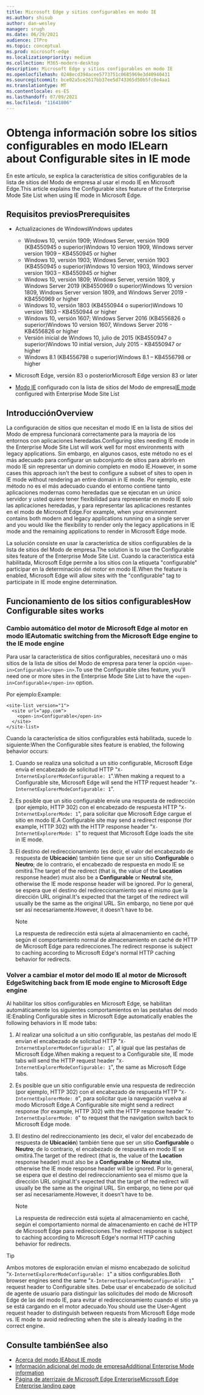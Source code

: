 ```yaml
---
title: Microsoft Edge y sitios configurables en modo IE
ms.author: shisub
author: dan-wesley
manager: srugh
ms.date: 06/29/2021
audience: ITPro
ms.topic: conceptual
ms.prod: microsoft-edge
ms.localizationpriority: medium
ms.collection: M365-modern-desktop
description: Microsoft Edge y sitios configurables en modo IE
ms.openlocfilehash: 0248ecd394acee5773751c0685969e3d40940431
ms.sourcegitcommit: bce02a5ce2617bb37ee5d743365d50b5fc8e4aa1
ms.translationtype: MT
ms.contentlocale: es-ES
ms.lasthandoff: 07/09/2021
ms.locfileid: "11641806"
---
```

# <a name="learn-about-configurable-sites-in-ie-mode"></a><span data-ttu-id="867ac-103">Obtenga información sobre los sitios configurables en modo IE</span><span class="sxs-lookup"><span data-stu-id="867ac-103">Learn about Configurable sites in IE mode</span></span>

<span data-ttu-id="867ac-104">En este artículo, se explica la característica de sitios configurables de la lista de sitios del Modo de empresa al usar el modo IE en Microsoft Edge.</span><span class="sxs-lookup"><span data-stu-id="867ac-104">This article explains the Configurable sites feature of the Enterprise Mode Site List when using IE mode in Microsoft Edge.</span></span>

## <a name="prerequisites"></a><span data-ttu-id="867ac-105">Requisitos previos</span><span class="sxs-lookup"><span data-stu-id="867ac-105">Prerequisites</span></span>

- <span data-ttu-id="867ac-106">Actualizaciones de Windows</span><span class="sxs-lookup"><span data-stu-id="867ac-106">Windows updates</span></span>

  - <span data-ttu-id="867ac-107">Windows 10, versión 1909; Windows Server, versión 1909 (KB4550945 o superior)</span><span class="sxs-lookup"><span data-stu-id="867ac-107">Windows 10 version 1909, Windows server version 1909 – KB4550945  or higher</span></span>
  - <span data-ttu-id="867ac-108">Windows 10, versión 1903; Windows Server, versión 1903 (KB4550945 o superior)</span><span class="sxs-lookup"><span data-stu-id="867ac-108">Windows 10 version 1903, Windows server version 1903 – KB4550945  or higher</span></span>
  - <span data-ttu-id="867ac-109">Windows 10, versión 1809; Windows Server, versión 1809, y Windows Server 2019 (KB4550969 o superior)</span><span class="sxs-lookup"><span data-stu-id="867ac-109">Windows 10 version 1809, Windows Server version 1809, and Windows Server 2019 - KB4550969 or higher</span></span>
  - <span data-ttu-id="867ac-110">Windows 10, versión 1803 (KB4550944 o superior)</span><span class="sxs-lookup"><span data-stu-id="867ac-110">Windows 10 version 1803 – KB4550944 or higher</span></span>
  - <span data-ttu-id="867ac-111">Windows 10, versión 1607; Windows Server 2016 (KB4556826 o superior)</span><span class="sxs-lookup"><span data-stu-id="867ac-111">Windows 10 version 1607, Windows Server 2016 - KB4556826 or higher</span></span>
  - <span data-ttu-id="867ac-112">Versión inicial de Windows 10, julio de 2015 (KB4550947 o superior)</span><span class="sxs-lookup"><span data-stu-id="867ac-112">Windows 10 initial version, July 2015 - KB4550947 or higher</span></span>
  - <span data-ttu-id="867ac-113">Windows 8.1 (KB4556798 o superior)</span><span class="sxs-lookup"><span data-stu-id="867ac-113">Windows 8.1 – KB4556798 or higher</span></span>

- <span data-ttu-id="867ac-114">Microsoft Edge, versión 83 o posterior</span><span class="sxs-lookup"><span data-stu-id="867ac-114">Microsoft Edge version 83 or later</span></span>
- <span data-ttu-id="867ac-115">[Modo IE](./edge-ie-mode.md) configurado con la lista de sitios del Modo de empresa</span><span class="sxs-lookup"><span data-stu-id="867ac-115">[IE mode](./edge-ie-mode.md) configured with Enterprise Mode Site List</span></span>

## <a name="overview"></a><span data-ttu-id="867ac-116">Introducción</span><span class="sxs-lookup"><span data-stu-id="867ac-116">Overview</span></span>

<span data-ttu-id="867ac-117">La configuración de sitios que necesitan el modo IE en la lista de sitios del Modo de empresa funcionará correctamente para la mayoría de los entornos con aplicaciones heredadas.</span><span class="sxs-lookup"><span data-stu-id="867ac-117">Configuring sites needing IE mode in the Enterprise Mode Site List will work well for most environments with legacy applications.</span></span> <span data-ttu-id="867ac-118">Sin embargo, en algunos casos, este método no es el más adecuado para configurar un subconjunto de sitios para abrirlo en modo IE sin representar un dominio completo en modo IE.</span><span class="sxs-lookup"><span data-stu-id="867ac-118">However, in some cases this approach isn't the best to configure a subset of sites to open in IE mode without rendering an entire domain in IE mode.</span></span> <span data-ttu-id="867ac-119">Por ejemplo, este método no es el más adecuado cuando el entorno contiene tanto aplicaciones modernas como heredadas que se ejecutan en un único servidor y usted quiere tener flexibilidad para representar en modo IE solo las aplicaciones heredadas, y para representar las aplicaciones restantes en el modo de Microsoft Edge.</span><span class="sxs-lookup"><span data-stu-id="867ac-119">For example, when your environment contains both modern and legacy applications running on a single server and you would like the flexibility to render only the legacy applications in IE mode and the remaining applications to render in Microsoft Edge mode.</span></span>

<span data-ttu-id="867ac-120">La solución consiste en usar la característica de sitios configurables de la lista de sitios del Modo de empresa.</span><span class="sxs-lookup"><span data-stu-id="867ac-120">The solution is to use the Configurable sites feature of the Enterprise Mode Site List.</span></span> <span data-ttu-id="867ac-121">Cuando la característica está habilitada, Microsoft Edge permite a los sitios con la etiqueta "configurable" participar en la determinación del motor en modo IE.</span><span class="sxs-lookup"><span data-stu-id="867ac-121">When the feature is enabled, Microsoft Edge will allow sites with the "configurable" tag to participate in IE mode engine determination.</span></span>

## <a name="how-configurable-sites-works"></a><span data-ttu-id="867ac-122">Funcionamiento de los sitios configurables</span><span class="sxs-lookup"><span data-stu-id="867ac-122">How Configurable sites works</span></span>

### <a name="automatic-switching-from-the-microsoft-edge-engine-to-the-ie-mode-engine"></a><span data-ttu-id="867ac-123">Cambio automático del motor de Microsoft Edge al motor en modo IE</span><span class="sxs-lookup"><span data-stu-id="867ac-123">Automatic switching from the Microsoft Edge engine to the IE mode engine</span></span>

<span data-ttu-id="867ac-124">Para usar la característica de sitios configurables, necesitará uno o más sitios de la lista de sitios del Modo de empresa para tener la opción `<open-in>Configurable</open-in>`.</span><span class="sxs-lookup"><span data-stu-id="867ac-124">To use the Configurable sites feature, you'll need one or more sites in the Enterprise Mode Site List to have the `<open-in>Configurable</open-in>` option.</span></span>

<span data-ttu-id="867ac-125">Por ejemplo:</span><span class="sxs-lookup"><span data-stu-id="867ac-125">Example:</span></span>

```
<site-list version="1">
  <site url="app.com">
    <open-in>Configurable</open-in>
  </site>
</site-list>
```

<span data-ttu-id="867ac-126">Cuando la característica de sitios configurables está habilitada, sucede lo siguiente:</span><span class="sxs-lookup"><span data-stu-id="867ac-126">When the Configurable sites feature is enabled, the following behavior occurs:</span></span>

1. <span data-ttu-id="867ac-127">Cuando se realiza una solicitud a un sitio configurable, Microsoft Edge envía el encabezado de solicitud HTTP "`X-InternetExplorerModeConfigurable: 1`".</span><span class="sxs-lookup"><span data-stu-id="867ac-127">When making a request to a Configurable site, Microsoft Edge will send the HTTP request header "`X-InternetExplorerModeConfigurable: 1`".</span></span>
2. <span data-ttu-id="867ac-128">Es posible que un sitio configurable envíe una respuesta de redirección (por ejemplo, HTTP 302) con el encabezado de respuesta HTTP "`X-InternetExplorerMode: 1`", para solicitar que Microsoft Edge cargue el sitio en modo IE.</span><span class="sxs-lookup"><span data-stu-id="867ac-128">A Configurable site may send a redirect response (for example, HTTP 302) with the HTTP response header "`X-InternetExplorerMode: 1`" to request that Microsoft Edge loads the site in IE mode.</span></span>
3. <span data-ttu-id="867ac-129">El destino del redireccionamiento (es decir, el valor del encabezado de respuesta de **Ubicación**) también tiene que ser un sitio **Configurable** o **Neutro**; de lo contrario, el encabezado de respuesta en modo IE se omitirá.</span><span class="sxs-lookup"><span data-stu-id="867ac-129">The target of the redirect (that is, the value of the **Location** response header) must also be a **Configurable** or **Neutral** site, otherwise the IE mode response header will be ignored.</span></span> <span data-ttu-id="867ac-130">Por lo general, se espera que el destino del redireccionamiento sea el mismo que la dirección URL original.</span><span class="sxs-lookup"><span data-stu-id="867ac-130">It's expected that the target of the redirect will usually be the same as the original URL.</span></span> <span data-ttu-id="867ac-131">Sin embargo, no tiene por qué ser así necesariamente.</span><span class="sxs-lookup"><span data-stu-id="867ac-131">However, it doesn't have to be.</span></span>

   > [!NOTE]
   > <span data-ttu-id="867ac-132">La respuesta de redirección está sujeta al almacenamiento en caché, según el comportamiento normal de almacenamiento en caché de HTTP de Microsoft Edge para redirecciones.</span><span class="sxs-lookup"><span data-stu-id="867ac-132">The redirect response is subject to caching according to Microsoft Edge's normal HTTP caching behavior for redirects.</span></span>

### <a name="switching-back-from-ie-mode-engine-to-microsoft-edge-engine"></a><span data-ttu-id="867ac-133">Volver a cambiar el motor del modo IE al motor de Microsoft Edge</span><span class="sxs-lookup"><span data-stu-id="867ac-133">Switching back from IE mode engine to Microsoft Edge engine</span></span>

<span data-ttu-id="867ac-134">Al habilitar los sitios configurables en Microsoft Edge, se habilitan automáticamente los siguientes comportamientos en las pestañas del modo IE:</span><span class="sxs-lookup"><span data-stu-id="867ac-134">Enabling Configurable sites in Microsoft Edge automatically enables the following behaviors in IE mode tabs:</span></span>

1. <span data-ttu-id="867ac-135">Al realizar una solicitud a un sitio configurable, las pestañas del modo IE envían el encabezado de solicitud HTTP "`X-InternetExplorerModeConfigurable: 1`", al igual que las pestañas de Microsoft Edge.</span><span class="sxs-lookup"><span data-stu-id="867ac-135">When making a request to a Configurable site, IE mode tabs will send the HTTP request header "`X-InternetExplorerModeConfigurable: 1`", the same as Microsoft Edge tabs.</span></span>
2. <span data-ttu-id="867ac-136">Es posible que un sitio configurable envíe una respuesta de redirección (por ejemplo, HTTP 302) con el encabezado de respuesta HTTP "`X-InternetExplorerMode: 0`", para solicitar que la navegación vuelva al modo Microsoft Edge.</span><span class="sxs-lookup"><span data-stu-id="867ac-136">A Configurable site might send a redirect response (for example, HTTP 302) with the HTTP response header "`X-InternetExplorerMode: 0`" to request that the navigation switch back to Microsoft Edge mode.</span></span>
3. <span data-ttu-id="867ac-137">El destino del redireccionamiento (es decir, el valor del encabezado de respuesta de **Ubicación**) también tiene que ser un sitio **Configurable** o **Neutro**; de lo contrario, el encabezado de respuesta en modo IE se omitirá.</span><span class="sxs-lookup"><span data-stu-id="867ac-137">The target of the redirect (that is, the value of the **Location** response header) must also be a **Configurable** or **Neutral** site, otherwise the IE mode response header will be ignored.</span></span> <span data-ttu-id="867ac-138">Por lo general, se espera que el destino del redireccionamiento sea el mismo que la dirección URL original.</span><span class="sxs-lookup"><span data-stu-id="867ac-138">It's expected that the target of the redirect will usually be the same as the original URL.</span></span> <span data-ttu-id="867ac-139">Sin embargo, no tiene por qué ser así necesariamente.</span><span class="sxs-lookup"><span data-stu-id="867ac-139">However, it doesn't have to be.</span></span>

   > [!NOTE]
   > <span data-ttu-id="867ac-140">La respuesta de redirección está sujeta al almacenamiento en caché, según el comportamiento normal de almacenamiento en caché de HTTP de Microsoft Edge para redirecciones.</span><span class="sxs-lookup"><span data-stu-id="867ac-140">The redirect response is subject to caching according to Microsoft Edge's normal HTTP caching behavior for redirects.</span></span>

> [!TIP]
> <span data-ttu-id="867ac-141">Ambos motores de exploración envían el mismo encabezado de solicitud "`X-InternetExplorerModeConfigurable: 1`" a sitios configurables.</span><span class="sxs-lookup"><span data-stu-id="867ac-141">Both browser engines send the same "`X-InternetExplorerModeConfigurable: 1`" request header to Configurable sites.</span></span> <span data-ttu-id="867ac-142">Debe usar el encabezado de solicitud de agente de usuario para distinguir las solicitudes del modo de Microsoft Edge de las del modo IE, para evitar el redireccionamiento cuando el sitio ya se está cargando en el motor adecuado.</span><span class="sxs-lookup"><span data-stu-id="867ac-142">You should use the User-Agent request header to distinguish between requests from Microsoft Edge mode vs. IE mode to avoid redirecting when the site is already loading in the correct engine.</span></span>

## <a name="see-also"></a><span data-ttu-id="867ac-143">Consulte también</span><span class="sxs-lookup"><span data-stu-id="867ac-143">See also</span></span>

- [<span data-ttu-id="867ac-144">Acerca del modo IE</span><span class="sxs-lookup"><span data-stu-id="867ac-144">About IE mode</span></span>](./edge-ie-mode.md)
- [<span data-ttu-id="867ac-145">Información adicional del modo de empresa</span><span class="sxs-lookup"><span data-stu-id="867ac-145">Additional Enterprise Mode information</span></span>](/internet-explorer/ie11-deploy-guide/enterprise-mode-overview-for-ie11)
- [<span data-ttu-id="867ac-146">Página de aterrizaje de Microsoft Edge Enterprise</span><span class="sxs-lookup"><span data-stu-id="867ac-146">Microsoft Edge Enterprise landing page</span></span>](https://aka.ms/EdgeEnterprise)